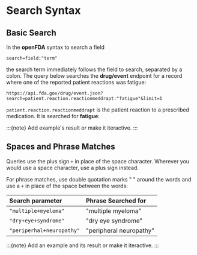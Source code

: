 # Search Syntax

## Basic Search

In the **openFDA** syntax to search a field

```XQuery
search=field:"term"
```

the search term immediately follows the field to search, separated by a colon. The query below searches
the **drug/event** endpoint for a record where one of the reported patient reactions was fatigue:

```Text
https://api.fda.gov/drug/event.json?search=patient.reaction.reactionmeddrapt:"fatigue"&limit=1
```

`patient.reaction.reactionmeddrapt` is the patient reaction to a prescribed medication. It is searched for **fatigue**:

:::{note}
Add example's result or make it iteractive.
:::

## Spaces and Phrase Matches

Queries use the plus sign `+` in place of the space character. Wherever you would use a space character, use a plus sign instead.

For phrase matches, use double quotation marks " " around the words and use a `+` in place of the space between the words:

| Search parameter   |  Phrase Searched for |
:------------------- | :-------------------------
`"multiple+myeloma"` | "multiple myeloma"
`"dry+eye+syndrome"` | "dry eye syndrome"
`"periperhal+neuropathy"` | "peripheral neuropathy"

:::{note}
Add an example and its result or make it iteractive.
:::
